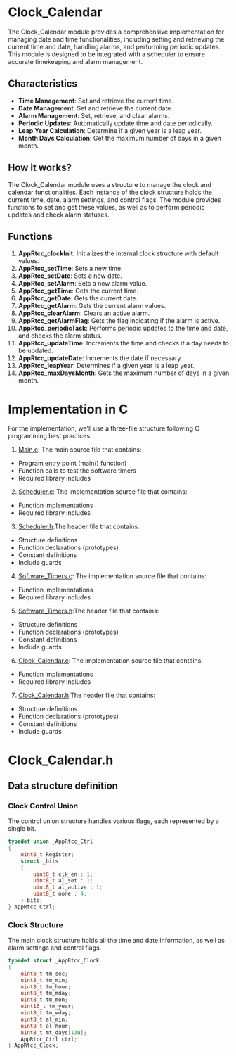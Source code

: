 # Clock_Calendar

The Clock_Calendar module provides a comprehensive implementation for managing date and time functionalities, including setting and retrieving the current time and date, handling alarms, and performing periodic updates. This module is designed to be integrated with a scheduler to ensure accurate timekeeping and alarm management.

## Characteristics
- **Time Management**: Set and retrieve the current time.
- **Date Management**: Set and retrieve the current date.
- **Alarm Management**: Set, retrieve, and clear alarms.
- **Periodic Updates**: Automatically update time and date periodically.
- **Leap Year Calculation**: Determine if a given year is a leap year.
- **Month Days Calculation**: Get the maximum number of days in a given month.

## How it works?
The Clock_Calendar module uses a structure to manage the clock and calendar functionalities. Each instance of the clock structure holds the current time, date, alarm settings, and control flags. The module provides functions to set and get these values, as well as to perform periodic updates and check alarm statuses.

## Functions

1. **AppRtcc_clockInit**: Initializes the internal clock structure with default values.
2. **AppRtcc_setTime**: Sets a new time.
3. **AppRtcc_setDate**: Sets a new date.
4. **AppRtcc_setAlarm**: Sets a new alarm value.
5. **AppRtcc_getTime**: Gets the current time.
6. **AppRtcc_getDate**: Gets the current date.
7. **AppRtcc_getAlarm**: Gets the current alarm values.
8. **AppRtcc_clearAlarm**: Clears an active alarm.
9. **AppRtcc_getAlarmFlag**: Gets the flag indicating if the alarm is active.
10. **AppRtcc_periodicTask**: Performs periodic updates to the time and date, and checks the alarm status.
11. **AppRtcc_updateTime**: Increments the time and checks if a day needs to be updated.
12. **AppRtcc_updateDate**: Increments the date if necessary.
13. **AppRtcc_leapYear**: Determines if a given year is a leap year.
14. **AppRtcc_maxDaysMonth**: Gets the maximum number of days in a given month.


# Implementation in C

For the implementation, we'll use a three-file structure following C programming best practices:

1. [Main.c](Main.c): The main source file that contains:
- Program entry point (main() function)
- Function calls to test the software timers
- Required library includes
2. [Scheduler.c](Scheduler.c): The implementation source file that contains:
- Function implementations
- Required library includes
3. [Scheduler.h](Scheduler.h):The header file that contains:
- Structure definitions
- Function declarations (prototypes)
- Constant definitions
- Include guards
4. [Software_Timers.c](Software_Timers.c): The implementation source file that contains:
- Function implementations
- Required library includes
5. [Software_Timers.h](Software_Timers.h):The header file that contains:
- Structure definitions
- Function declarations (prototypes)
- Constant definitions
- Include guards
6. [Clock_Calendar.c](Clock_Calendar.c): The implementation source file that contains:
- Function implementations
- Required library includes
7. [Clock_Calendar.h](Clock_Calendar.h):The header file that contains:
- Structure definitions
- Function declarations (prototypes)
- Constant definitions
- Include guards

# Clock_Calendar.h

## Data structure definition

### Clock Control Union

The control union structure handles various flags, each represented by a single bit.

```c
typedef union _AppRtcc_Ctrl
{
    uint8_t Register;
    struct _bits
    {
        uint8_t clk_en : 1;
        uint8_t al_set : 1;
        uint8_t al_active : 1;
        uint8_t none : 4;
    } bits;
} AppRtcc_Ctrl;
```

### Clock Structure
The main clock structure holds all the time and date information, as well as alarm settings and control flags.

```c
typedef struct _AppRtcc_Clock 
{
    uint8_t tm_sec;
    uint8_t tm_min;
    uint8_t tm_hour;
    uint8_t tm_mday;
    uint8_t tm_mon;
    uint16_t tm_year;
    uint8_t tm_wday;
    uint8_t al_min;
    uint8_t al_hour;
    uint8_t mt_days[13u];
    AppRtcc_Ctrl ctrl;
} AppRtcc_Clock;
```

